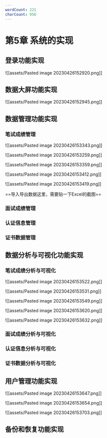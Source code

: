 ```yaml
---
wordCount: 221
charCount: 956
---
```


# 第5章 系统的实现

## 登录功能实现

![[assets/Pasted image 20230426152920.png]]

## 数据大屏功能实现

![[assets/Pasted image 20230426152945.png]]

## 数据管理功能实现

### 笔试成绩管理

![[assets/Pasted image 20230426153343.png]]

![[assets/Pasted image 20230426153259.png]]

![[assets/Pasted image 20230426153359.png]]

![[assets/Pasted image 20230426153412.png]]

![[assets/Pasted image 20230426153419.png]]

==导入导出数据这里，需要贴一下Excel的截图==

### 面试成绩管理



### 认证信息管理


### 证书数据管理


## 数据分析与可视化功能实现


### 笔试成绩分析与可视化

![[assets/Pasted image 20230426153522.png]]

![[assets/Pasted image 20230426153531.png]]

![[assets/Pasted image 20230426153549.png]]

![[assets/Pasted image 20230426153620.png]]

![[assets/Pasted image 20230426153632.png]]

### 面试成绩分析与可视化



### 认证信息分析与可视化



### 证书数据分析与可视化



## 用户管理功能实现

![[assets/Pasted image 20230426153647.png]]

![[assets/Pasted image 20230426153654.png]]

![[assets/Pasted image 20230426153703.png]]


## 备份和恢复功能实现

